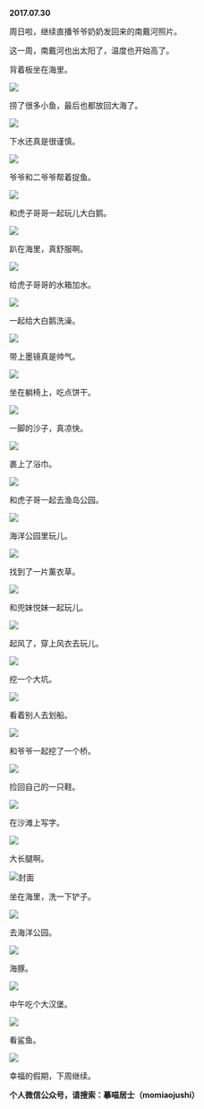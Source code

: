 
          
**2017.07.30**

周日啦，继续直播爷爷奶奶发回来的南戴河照片。

这一周，南戴河也出太阳了，温度也开始高了。

背着板坐在海里。


![](https://mmbiz.qlogo.cn/mmbiz_jpg/uDI3FLln00aictZgsCnJmZFGNVurUXnWgZBLuobOqETAjR5wegU8ECwCZuQoPnPaojjvOBFVCDDujeK0sDK3M0Q/0?wx_fmt=jpeg)


捞了很多小鱼，最后也都放回大海了。


![](https://mmbiz.qlogo.cn/mmbiz_jpg/uDI3FLln00aictZgsCnJmZFGNVurUXnWgb2fJbkbeAx0Pe0SlXjlEjkHJYpJjaGWRhV1rTpno5NVVr4Hn6CkChg/0?wx_fmt=jpeg)


下水还真是很谨慎。


![](https://mmbiz.qlogo.cn/mmbiz_jpg/uDI3FLln00aictZgsCnJmZFGNVurUXnWgk6rVKQ4icPDfteMJYOzDzV3WIQcsOg5QTianuDV7EHibKuBCCxk67XSRQ/0?wx_fmt=jpeg)


爷爷和二爷爷帮着捉鱼。


![](https://mmbiz.qlogo.cn/mmbiz_jpg/uDI3FLln00aictZgsCnJmZFGNVurUXnWgiaeicpibCP1ct8bwXsKUynibKficlKmImgiciaibJVsUmq9lDibqBfhaabwKHyA/0?wx_fmt=jpeg)


和虎子哥哥一起玩儿大白鹅。


![](https://mmbiz.qlogo.cn/mmbiz_jpg/uDI3FLln00aictZgsCnJmZFGNVurUXnWgYqXH00OFInbQtuKu2Pm6YQgdfKXtcDV5d4lkNTeyjO9VY9R8ZqpKXw/0?wx_fmt=jpeg)


趴在海里，真舒服啊。


![](https://mmbiz.qlogo.cn/mmbiz_jpg/uDI3FLln00aictZgsCnJmZFGNVurUXnWgvlwXU13Sx7CwtvO4Cxa9pE8Aph3xETdpa5jQxDOFadkEQYiccoRHTAA/0?wx_fmt=jpeg)


给虎子哥哥的水箱加水。


![](https://mmbiz.qlogo.cn/mmbiz_jpg/uDI3FLln00aictZgsCnJmZFGNVurUXnWgC9LdLnbuk2ib9YicL0Te3zlCacBd9AuIdCdZDkXUvYQNpxuibNeeibepicA/0?wx_fmt=jpeg)


一起给大白鹅洗澡。


![](https://mmbiz.qlogo.cn/mmbiz_jpg/uDI3FLln00aictZgsCnJmZFGNVurUXnWg0KGfcS9pCo3uPpkhceWmEG5UrLzhicDgc6mGBYwL0YLYEKTxLJVcUbQ/0?wx_fmt=jpeg)


带上墨镜真是帅气。


![](https://mmbiz.qlogo.cn/mmbiz_jpg/uDI3FLln00aictZgsCnJmZFGNVurUXnWgjWZvVPibcKgXrHtt9RX5mn8zmoUoLYq1QJ22fFiaEx6ibz6XLNPryeQYA/0?wx_fmt=jpeg)


坐在躺椅上，吃点饼干。


![](https://mmbiz.qlogo.cn/mmbiz_jpg/uDI3FLln00aictZgsCnJmZFGNVurUXnWgsMdFWl6d27AjKkibFqaRZTqmBggslQvXG0x6Pg7lqDOeFGHxogHsFKw/0?wx_fmt=jpeg)


一脚的沙子，真凉快。


![](https://mmbiz.qlogo.cn/mmbiz_jpg/uDI3FLln00aictZgsCnJmZFGNVurUXnWgXfM07ticJCibbxEfyuZlSpk3971iaQy8JIc94T5nk4O0TyPderZMDTicbw/0?wx_fmt=jpeg)


裹上了浴巾。


![](https://mmbiz.qlogo.cn/mmbiz_jpg/uDI3FLln00aictZgsCnJmZFGNVurUXnWgK2jZQaFib8LLZdTnBUOPzBnIEWaR3Dcwthbn00cZ2xNicf3IejaibiagQg/0?wx_fmt=jpeg)


和虎子哥一起去渔岛公园。


![](https://mmbiz.qlogo.cn/mmbiz_jpg/uDI3FLln00aictZgsCnJmZFGNVurUXnWggzP2gwk23JFbfVQylbqLklUPN7shk8BmR3dKibDfFQJOj2xUwWdKL4Q/0?wx_fmt=jpeg)


海洋公园里玩儿。


![](https://mmbiz.qlogo.cn/mmbiz_jpg/uDI3FLln00aictZgsCnJmZFGNVurUXnWg4aUSQ7myiaWUGaeqHvAfQR1Zb416ibgttmEyOlvr2TZwqlY4RKicX65nA/0?wx_fmt=jpeg)


找到了一片薰衣草。


![](https://mmbiz.qlogo.cn/mmbiz_jpg/uDI3FLln00aictZgsCnJmZFGNVurUXnWgVcXbdC3Q4woG7UibRfTUDZ08O0SBY8xWUI7Mzc0uC7aDsrQJf3Gic3pA/0?wx_fmt=jpeg)


和兜妹悦妹一起玩儿。


![](https://mmbiz.qlogo.cn/mmbiz_jpg/uDI3FLln00aictZgsCnJmZFGNVurUXnWg6ZqNUvFztOibeZ6jokzLNzw44LYh0pP7VGLmDD7C7ic7bOtvQjr2ibIXQ/0?wx_fmt=jpeg)


起风了，穿上风衣去玩儿。


![](https://mmbiz.qlogo.cn/mmbiz_jpg/uDI3FLln00aictZgsCnJmZFGNVurUXnWgcDvPDMZtPsP5pe2C51qrPiaOn6MsVkYu1xk6LicHkuJyKic8wsplAD6bA/0?wx_fmt=jpeg)


挖一个大坑。


![](https://mmbiz.qlogo.cn/mmbiz_jpg/uDI3FLln00aictZgsCnJmZFGNVurUXnWg6icYomcjjEKJMpbmrozbMMwFJAMZZKMAOibgrhoe51EjglSnIECISX5Q/0?wx_fmt=jpeg)


看着别人去划船。


![](https://mmbiz.qlogo.cn/mmbiz_jpg/uDI3FLln00aictZgsCnJmZFGNVurUXnWgvHkSfiav6Y5MdahNa1iaDIA4h3DKWonJH9tsRWKia7XALhiasP5sYVL7HQ/0?wx_fmt=jpeg)


和爷爷一起挖了一个桥。


![](https://mmbiz.qlogo.cn/mmbiz_jpg/uDI3FLln00aictZgsCnJmZFGNVurUXnWgg6cqZgCEUH3mdWicy7ua2dFe7OwrgcW9uLtthTNzoCUkiabENJcepQDw/0?wx_fmt=jpeg)


捡回自己的一只鞋。


![](https://mmbiz.qlogo.cn/mmbiz_jpg/uDI3FLln00aictZgsCnJmZFGNVurUXnWg9dt35qMGvjj2xCQSDS9hhicAJhF8N2cWbDhlx2pLaELqA4xsBseEBgg/0?wx_fmt=jpeg)


在沙滩上写字。


![](https://mmbiz.qlogo.cn/mmbiz_jpg/uDI3FLln00aictZgsCnJmZFGNVurUXnWgnwc1icH2sJzlrta29OyZk1pDH6Zcw6aGzxW7HeSoxqNWyoLXWYaRfew/0?wx_fmt=jpeg)


大长腿啊。


![](https://mmbiz.qlogo.cn/mmbiz_jpg/uDI3FLln00aictZgsCnJmZFGNVurUXnWgYgCaTXffzydz8lfsUysP43RoYgemicXUlDM8qu7hibCVWibhYm6iagzAYw/0?wx_fmt=jpeg)封面


坐在海里，洗一下铲子。


![](https://mmbiz.qlogo.cn/mmbiz_jpg/uDI3FLln00aictZgsCnJmZFGNVurUXnWgpEp7Q5NYfwnJwYGEgAhk2VqUcqZMicSXMlSOqaicZKfKp5pnkEsSHLqg/0?wx_fmt=jpeg)


去海洋公园。


![](https://mmbiz.qlogo.cn/mmbiz_jpg/uDI3FLln00aictZgsCnJmZFGNVurUXnWgqLMHoOIobibGj5l8zc0aSQdrCibmEQOBInkS6cq720uyd5NxO0rOWZAA/0?wx_fmt=jpeg)


海豚。


![](https://mmbiz.qlogo.cn/mmbiz_jpg/uDI3FLln00aictZgsCnJmZFGNVurUXnWgiawOKcX1F4ZIx3RJErfJhJgdL1mawlOzw2EEKsfrfYfakwF54kuZTxw/0?wx_fmt=jpeg)


中午吃个大汉堡。


![](https://mmbiz.qlogo.cn/mmbiz_jpg/uDI3FLln00aictZgsCnJmZFGNVurUXnWg9ScUkIeygGEl10HliaPZhsYVR57ITuPj7dndmXH7IaPpIB7JHR66jZA/0?wx_fmt=jpeg)


看鲨鱼。


![](https://mmbiz.qlogo.cn/mmbiz_jpg/uDI3FLln00aictZgsCnJmZFGNVurUXnWgSyPGBh3trq9PwLibWaDLhic2hP2bWfvnLDnOLEHRpKuasSyPSXeupYfg/0?wx_fmt=jpeg)


幸福的假期，下周继续。


**个人微信公众号，请搜索：摹喵居士（momiaojushi）**

        